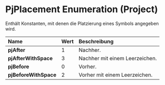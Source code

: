 
# PjPlacement Enumeration (Project)

Enthält Konstanten, mit denen die Platzierung eines Symbols angegeben wird.



|**Name**|**Wert**|**Beschreibung**|
|:-----|:-----|:-----|
|**pjAfter**|1|Nachher.|
|**pjAfterWithSpace**|3|Nachher mit einem Leerzeichen.|
|**pjBefore**|0|Vorher.|
|**pjBeforeWithSpace**|2|Vorher mit einem Leerzeichen.|
